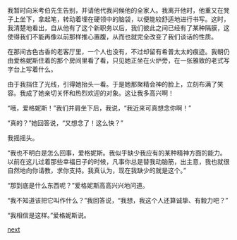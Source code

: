 
我暂时向米考伯先生告别，并请他代我问候他的全家人。我离开他时，他重又在凳子上坐下，拿起笔，转动着埋在硬领中的脑袋，以便能较舒适地进行书写。这时，我清楚地看出，自从他有了这个新职务以后，我们彼此之间已经有了某种隔膜，这使得我们不能再像以前那样推心置腹，从而也就完全改变了我们谈话的性质。

在那间古色古香的老客厅里，一个人也没有，不过却留有希普太太的痕迹。我朝仍由爱格妮斯住着的那个房间里看了看，只见她正坐在火炉旁，在一张雅致的老式写字台上写着什么。

由于我挡住了光线，引得她抬头一看。于是她那聚精会神的脸上，立刻布满了笑容。我成了她亲切关怀和热烈欢迎的对象。这让我多高兴啊！

“哦，爱格妮斯！”我们并肩坐下后，我说，“我近来可真想念你啊！”

“真的？”她回答说，“又想念了！这么快？”

我摇摇头。

“我也不明白是怎么回事，爱格妮斯。我似乎缺少我应有的某种精神方面的能力。以前在这儿过着那些幸福日子的时候，凡事你总是替我动脑筋，出主意，我也就很自然地向你请教，求你支持。我真认为，现在我缺少的就是这个。”

“那到底是什么东西呢？”爱格妮斯高高兴兴地问道。

“我不知道该把它叫作什么？”我回答说，“我想，我这个人还算诚挚、有毅力吧？”

“我相信是这样。”爱格妮斯说。

[next](page498.md)